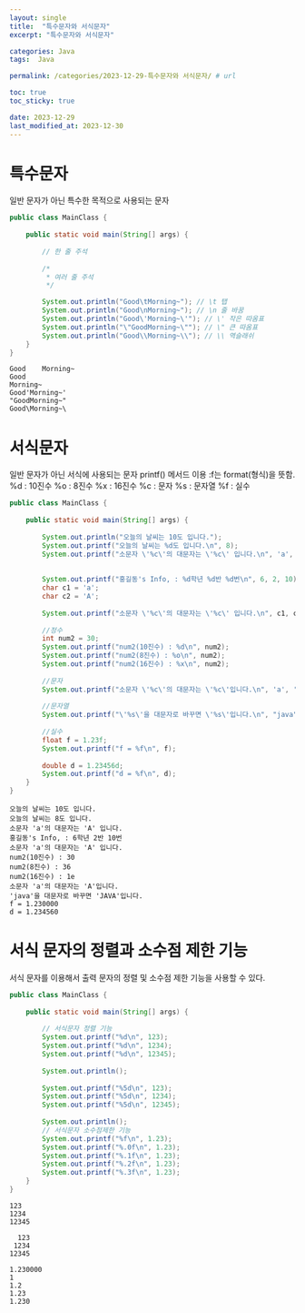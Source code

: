 ```yaml
---
layout: single
title:  "특수문자와 서식문자"
excerpt: "특수문자와 서식문자"

categories: Java
tags:  Java

permalink: /categories/2023-12-29-특수문자와 서식문자/ # url

toc: true
toc_sticky: true

date: 2023-12-29
last_modified_at: 2023-12-30
---
```


# 특수문자
일반 문자가 아닌 특수한 목적으로 사용되는 문자

```Java
public class MainClass {
	
	public static void main(String[] args) {
	
		// 한 줄 주석
		
		/*
		 * 여러 줄 주석
		 */

		System.out.println("Good\tMorning~"); // \t 탭
		System.out.println("Good\nMorning~"); // \n 줄 바꿈
		System.out.println("Good\'Morning~\'"); // \' 작은 따옴표
		System.out.println("\"GoodMorning~\""); // \" 큰 따옴표
		System.out.println("Good\\Morning~\\"); // \\ 역슬래쉬
	}
}
```
    Good	Morning~
    Good
    Morning~
    Good'Morning~'
    "GoodMorning~"
    Good\Morning~\

# 서식문자
일반 문자가 아닌 서식에 사용되는 문자
printf() 메서드 이용
:f는 format(형식)을 뜻함. 
%d : 10진수
%o : 8진수
%x : 16진수
%c : 문자
%s : 문자열
%f : 실수
```Java
public class MainClass {
	
	public static void main(String[] args) {
	
		System.out.println("오늘의 날씨는 10도 입니다.");
		System.out.printf("오늘의 날씨는 %d도 입니다.\n", 8);
		System.out.printf("소문자 \'%c\'의 대문자는 \'%c\' 입니다.\n", 'a', 'A');
		
		
		System.out.printf("홍길동's Info, : %d학년 %d반 %d번\n", 6, 2, 10);
		char c1 = 'a';
		char c2 = 'A';
		
		System.out.printf("소문자 \'%c\'의 대문자는 \'%c\' 입니다.\n", c1, c2);
		
		//정수
		int num2 = 30;
		System.out.printf("num2(10진수) : %d\n", num2);
		System.out.printf("num2(8진수) : %o\n", num2);
		System.out.printf("num2(16진수) : %x\n", num2);
	
		//문자
		System.out.printf("소문자 \'%c\'의 대문자는 \'%c\'입니다.\n", 'a', 'A');
		
		//문자열
		System.out.printf("\'%s\'을 대문자로 바꾸면 \'%s\'입니다.\n", "java", "JAVA");
		
		//실수
		float f = 1.23f;
		System.out.printf("f = %f\n", f);
		
		double d = 1.23456d;
		System.out.printf("d = %f\n", d);
	}
}
```
    오늘의 날씨는 10도 입니다.
    오늘의 날씨는 8도 입니다.
    소문자 'a'의 대문자는 'A' 입니다.
    홍길동's Info, : 6학년 2반 10번
    소문자 'a'의 대문자는 'A' 입니다.
    num2(10진수) : 30
    num2(8진수) : 36
    num2(16진수) : 1e
    소문자 'a'의 대문자는 'A'입니다.
    'java'을 대문자로 바꾸면 'JAVA'입니다.
    f = 1.230000
    d = 1.234560

# 서식 문자의 정렬과 소수점 제한 기능
서식 문자를 이용해서 출력 문자의 정렬 및 소수점 제한 기능을 사용할 수 있다.
```Java
public class MainClass {
	
	public static void main(String[] args) {
	
		// 서식문자 정렬 기능
		System.out.printf("%d\n", 123);
		System.out.printf("%d\n", 1234);
		System.out.printf("%d\n", 12345);
		
		System.out.println();
		
		System.out.printf("%5d\n", 123);
		System.out.printf("%5d\n", 1234);
		System.out.printf("%5d\n", 12345);
		
		System.out.println();
		// 서식문자 소수점제한 기능
		System.out.printf("%f\n", 1.23);
		System.out.printf("%.0f\n", 1.23);
		System.out.printf("%.1f\n", 1.23);
		System.out.printf("%.2f\n", 1.23);
		System.out.printf("%.3f\n", 1.23);
	}
}
```
    123
    1234
    12345

      123
     1234
    12345

    1.230000
    1
    1.2
    1.23
    1.230
